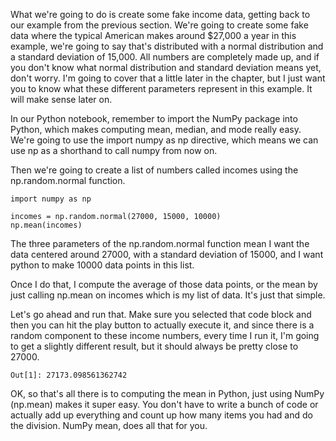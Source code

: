 What we're going to do is create some fake income data, getting back to our example from the previous section. We're going to create some fake data where the typical American makes around $27,000 a year in this example, we're going to say that's distributed with a normal distribution and a standard deviation of 15,000. All numbers are completely made up, and if you don't know what normal distribution and standard deviation means yet, don't worry. I'm going to cover that a little later in the chapter, but I just want you to know what these different parameters represent in this example. It will make sense later on.

In our Python notebook, remember to import the NumPy package into Python, which makes computing mean, median, and mode really easy. We're going to use the import numpy as np directive, which means we can use np as a shorthand to call numpy from now on.

Then we're going to create a list of numbers called incomes using the np.random.normal function.

```
import numpy as np 
 
incomes = np.random.normal(27000, 15000, 10000) 
np.mean(incomes) 
```

The three parameters of the np.random.normal function mean I want the data centered around 27000, with a standard deviation of 15000, and I want python to make 10000 data points in this list.

Once I do that, I compute the average of those data points, or the mean by just calling np.mean on incomes which is my list of data. It's just that simple.

Let's go ahead and run that. Make sure you selected that code block and then you can hit the play button to actually execute it, and since there is a random component to these income numbers, every time I run it, I'm going to get a slightly different result, but it should always be pretty close to 27000.

```
Out[1]: 27173.098561362742
```

OK, so that's all there is to computing the mean in Python, just using NumPy (np.mean) makes it super easy. You don't have to write a bunch of code or actually add up everything and count up how many items you had and do the division. NumPy mean, does all that for you.